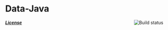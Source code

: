 Data-Java
=========
<a href="https://ictrobot.duckdns.org/jenkins/job/Data-Java/"><img src="https://ictrobot.duckdns.org/jenkins/buildStatus/icon?job=Data-Java" alt="Build status" align="right"></a>

[***License***](/LICENSE)
